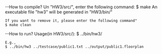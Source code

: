 --How to compile?
    Un "HW3/src/", enter the following command:
    $ make
    An executable file "hw3" will be generated in "HW3/bin/"

    If you want to remove it, please enter the following command"
    $ make clean

--How to run?
    Usage(in HW3/src/):
    $ ../bin/hw3/ <txt file> <flooplan file>

    E.g., 
    $ ../bin/hw3 ../testcase/public1.txt ../output/public1.floorplan